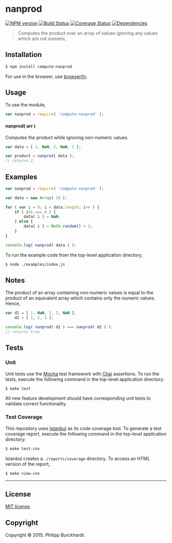 nanprod
===
[![NPM version][npm-image]][npm-url] [![Build Status][travis-image]][travis-url] [![Coverage Status][coveralls-image]][coveralls-url] [![Dependencies][dependencies-image]][dependencies-url]

> Computes the product over an array of values ignoring any values which are not numeric.


## Installation

``` bash
$ npm install compute-nanprod
```

For use in the browser, use [browserify](https://github.com/substack/node-browserify).


## Usage

To use the module,

``` javascript
var nanprod = require( 'compute-nanprod' );
```

#### nanprod( arr )

Computes the product while ignoring non-numeric values.

``` javascript
var data = [ 1, NaN, 2, NaN, 1 ];

var product = nanprod( data );
// returns 2
```

## Examples

``` javascript
var nanprod = require( 'compute-nanprod' );

var data = new Array( 10 );

for ( var i = 0; i < data.length; i++ ) {
	if ( i%5 === 0 ) {
		data[ i ] = NaN;
	} else {
		data[ i ] = Math.random() + 1;
	}
}

console.log( nanprod( data ) );

```

To run the example code from the top-level application directory,

``` bash
$ node ./examples/index.js
```


## Notes

The product of an array containing non-numeric values is equal to the product of an equivalent array which contains only the numeric values. Hence,

``` javascript
var d1 = [ 1, NaN, 2, 3, NaN ],
    d2 = [ 1, 2, 3 ];

console.log( nanprod( d1 ) === nanprod( d2 ) );
// returns true
```


## Tests

### Unit

Unit tests use the [Mocha](http://mochajs.org/) test framework with [Chai](http://chaijs.com) assertions. To run the tests, execute the following command in the top-level application directory:

``` bash
$ make test
```

All new feature development should have corresponding unit tests to validate correct functionality.


### Test Coverage

This repository uses [Istanbul](https://github.com/gotwarlost/istanbul) as its code coverage tool. To generate a test coverage report, execute the following command in the top-level application directory:

``` bash
$ make test-cov
```

Istanbul creates a `./reports/coverage` directory. To access an HTML version of the report,

``` bash
$ make view-cov
```


---
## License

[MIT license](http://opensource.org/licenses/MIT).


## Copyright

Copyright &copy; 2015. Philipp Burckhardt.


[npm-image]: http://img.shields.io/npm/v/compute-nanprod.svg
[npm-url]: https://npmjs.org/package/compute-nanprod

[travis-image]: http://img.shields.io/travis/compute-io/nanprod/master.svg
[travis-url]: https://travis-ci.org/compute-io/nanprod

[coveralls-image]: https://img.shields.io/coveralls/compute-io/nanprod/master.svg
[coveralls-url]: https://coveralls.io/r/compute-io/nanprod?branch=master

[dependencies-image]: http://img.shields.io/david/compute-io/nanprod.svg
[dependencies-url]: https://david-dm.org/compute-io/nanprod

[dev-dependencies-image]: http://img.shields.io/david/dev/compute-io/nanprod.svg
[dev-dependencies-url]: https://david-dm.org/dev/compute-io/nanprod

[github-issues-image]: http://img.shields.io/github/issues/compute-io/nanprod.svg
[github-issues-url]: https://github.com/compute-io/nanprod/issues

